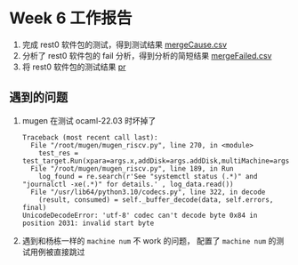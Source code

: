 # Week 6 工作报告

1. 完成 rest0 软件包的测试，得到测试结果 [mergeCause.csv](./mergeCause.csv)
2. 分析了 rest0 软件包的 fail 分析，得到分析的简短结果 [mergeFailed.csv](./mergeFailed.csv)
3. 将 rest0 软件包的测试结果 [pr](https://github.com/KotorinMinami/res_list/pull/9)

## 遇到的问题

1. mugen 在测试 ocaml-22.03 时坏掉了
   ```
   Traceback (most recent call last):
     File "/root/mugen/mugen_riscv.py", line 270, in <module>
       test_res = test_target.Run(xpara=args.x,addDisk=args.addDisk,multiMachine=args.multiMachine,addNic=args.addNic)
     File "/root/mugen/mugen_riscv.py", line 189, in Run
       log_found = re.search(r'See "systemctl status (.*)" and "journalctl -xe(.*)" for details.' , log_data.read())
     File "/usr/lib64/python3.10/codecs.py", line 322, in decode
       (result, consumed) = self._buffer_decode(data, self.errors, final)
   UnicodeDecodeError: 'utf-8' codec can't decode byte 0x84 in position 2031: invalid start byte
   ```
2. 遇到和杨栋一样的 ``machine num`` 不 work 的问题， 配置了 ``machine num`` 的测试用例被直接跳过
